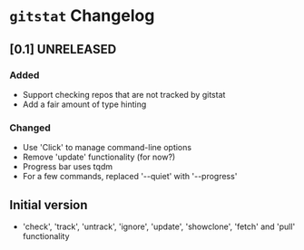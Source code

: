# `gitstat` Changelog

## [0.1] UNRELEASED

### Added

* Support checking repos that are not tracked by gitstat
* Add a fair amount of type hinting

### Changed

* Use 'Click' to manage command-line options
* Remove 'update' functionality (for now?)
* Progress bar uses tqdm
* For a few commands, replaced '--quiet' with '--progress'


## Initial version

* 'check', 'track', 'untrack', 'ignore', 'update', 'showclone', 'fetch' and 'pull' functionality
